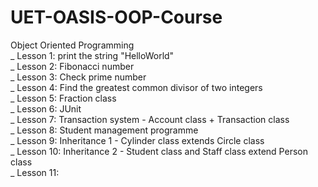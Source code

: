 # UET-OASIS-OOP-Course
Object Oriented Programming <br>
_ Lesson 1: print the string "HelloWorld" <br>
_ Lesson 2: Fibonacci number <br>
_ Lesson 3: Check prime number <br>
_ Lesson 4: Find the greatest common divisor of two integers <br>
_ Lesson 5: Fraction class <br>
_ Lesson 6: JUnit <br>
_ Lesson 7: Transaction system - Account class + Transaction class <br>
_ Lesson 8: Student management programme <br>
_ Lesson 9: Inheritance 1 - Cylinder class extends Circle class <br>
_ Lesson 10: Inheritance 2 - Student class and Staff class extend Person class <br>
_ Lesson 11: 
